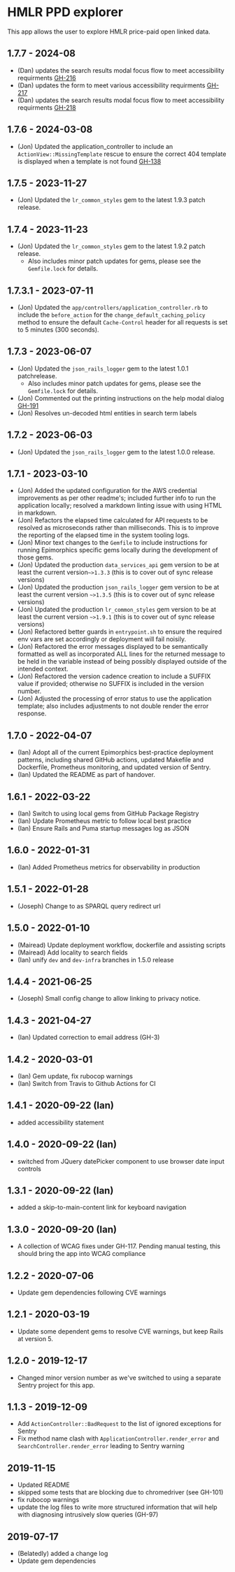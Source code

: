 # HMLR PPD explorer

This app allows the user to explore HMLR price-paid open linked data.

## 1.7.7 - 2024-08

- (Dan) updates the search results modal focus flow to meet accessibility requirments [GH-216](https://github.com/epimorphics/ppd-explorer/issues/216)
- (Dan) updates the form to meet various accessibility requirments [GH-217](https://github.com/epimorphics/ppd-explorer/issues/217)
- (Dan) updates the search results modal focus flow to meet accessibility requirments [GH-218](https://github.com/epimorphics/ppd-explorer/issues/218)

## 1.7.6 - 2024-03-08

- (Jon) Updated the application_controller to include an
  `ActionView::MissingTemplate` rescue to ensure the correct 404 template is
  displayed when a template is not found
  [GH-138](https://github.com/epimorphics/hmlr-linked-data/issues/138)

## 1.7.5 - 2023-11-27

- (Jon) Updated the `lr_common_styles` gem to the latest 1.9.3 patch release.

## 1.7.4 - 2023-11-23

- (Jon) Updated the `lr_common_styles` gem to the latest 1.9.2 patch release.
  - Also includes minor patch updates for gems, please see the `Gemfile.lock`
  for details.

## 1.7.3.1 - 2023-07-11

- (Jon) Updated the `app/controllers/application_controller.rb` to include the
  `before_action` for the `change_default_caching_policy` method to ensure the
  default `Cache-Control` header for all requests is set to 5 minutes (300 seconds).

## 1.7.3 - 2023-06-07

- (Jon) Updated the `json_rails_logger` gem to the latest 1.0.1 patchrelease.
  - Also includes minor patch updates for gems, please see the `Gemfile.lock`
  for details.
- (Jon) Commented out the printing instructions on the help modal dialog
  [GH-191](https://github.com/epimorphics/ppd-explorer/issues/191)
- (Jon) Resolves un-decoded html entities in search term labels

## 1.7.2 - 2023-06-03

- (Jon) Updated the `json_rails_logger` gem to the latest 1.0.0 release.

## 1.7.1 - 2023-03-10

- (Jon) Added the updated configuration for the AWS credential improvements as
  per other readme's; included further info to run the application locally;
  resolved a markdown linting issue with using HTML in markdown.
- (Jon) Refactors the elapsed time calculated for API requests to be resolved as
  microseconds rather than milliseconds. This is to improve the reporting of the
  elapsed time in the system tooling logs.
- (Jon) Minor text changes to the `Gemfile` to include instructions for running
  Epimorphics specific gems locally during the development of those gems.
- (Jon) Updated the production `data_services_api` gem version to be at least
  the current version`~>1.3.3` (this is to cover out of sync release versions)
- (Jon) Updated the production `json_rails_logger` gem version to be at least the
  current version `~>1.3.5` (this is to cover out of sync release versions)
- (Jon) Updated the production `lr_common_styles` gem version to be at least the
  current version `~>1.9.1` (this is to cover out of sync release versions)
- (Jon) Refactored better guards in `entrypoint.sh` to ensure the required env
  vars are set accordingly or deployment will fail noisily.
- (Jon) Refactored the error messages displayed to be semantically formatted as
  well as incorporated ALL lines for the returned message to be held in the
  variable instead of being possibly displayed outside of the intended context.
- (Jon) Refactored the version cadence creation to include a SUFFIX value if
  provided; otherwise no SUFFIX is included in the version number.
- (Jon) Adjusted the processing of error status to use the application template;
  also includes adjustments to not double render the error response.

## 1.7.0 - 2022-04-07

- (Ian) Adopt all of the current Epimorphics best-practice deployment patterns,
  including shared GitHub actions, updated Makefile and Dockerfile, Prometheus
  monitoring, and updated version of Sentry.
- (Ian) Updated the README as part of handover.

## 1.6.1 - 2022-03-22

- (Ian) Switch to using local gems from GitHub Package Registry
- (Ian) Update Prometheus metric to follow local best practice
- (Ian) Ensure Rails and Puma startup messages log as JSON

## 1.6.0 - 2022-01-31

- (Ian) Added Prometheus metrics for observability in production

## 1.5.1 - 2022-01-28

- (Joseph) Change to as SPARQL query redirect url

## 1.5.0 - 2022-01-10

- (Mairead) Update deployment workflow, dockerfile and assisting scripts
- (Mairead) Add locality to search fields
- (Ian) unify `dev` and `dev-infra` branches in 1.5.0 release

## 1.4.4 - 2021-06-25

- (Joseph) Small config change to allow linking to privacy notice.

## 1.4.3 - 2021-04-27

- (Ian) Updated correction to email address (GH-3)

## 1.4.2 - 2020-03-01

- (Ian) Gem update, fix rubocop warnings
- (Ian) Switch from Travis to Github Actions for CI

## 1.4.1 - 2020-09-22 (Ian)

- added accessibility statement

## 1.4.0 - 2020-09-22 (Ian)

- switched from JQuery datePicker component to use browser date input controls

## 1.3.1 - 2020-09-22 (Ian)

- added a skip-to-main-content link for keyboard navigation

## 1.3.0 - 2020-09-20 (Ian)

- A collection of WCAG fixes under GH-117. Pending manual testing, this should
  bring the app into WCAG compliance

## 1.2.2 - 2020-07-06

- Update gem dependencies following CVE warnings

## 1.2.1 - 2020-03-19

- Update some dependent gems to resolve CVE warnings, but keep Rails at version
  5.

## 1.2.0 - 2019-12-17

- Changed minor version number as we've switched to using a separate Sentry
  project for this app.

## 1.1.3 - 2019-12-09

- Add `ActionController::BadRequest` to the list of ignored exceptions for
  Sentry
- Fix method name clash with `ApplicationController.render_error` and
  `SearchController.render_error` leading to Sentry warning

## 2019-11-15

- Updated README
- skipped some tests that are blocking due to chromedriver (see GH-101)
- fix rubocop warnings
- update the log files to write more structured information that will help with
  diagnosing intrusively slow queries (GH-97)

## 2019-07-17

- (Belatedly) added a change log
- Update gem dependencies
